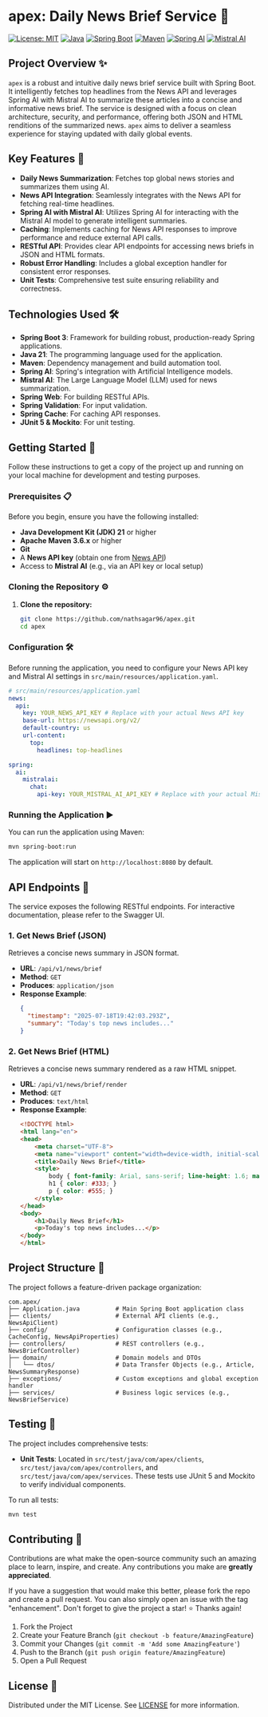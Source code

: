 # apex: Daily News Brief Service 🚀

[![License: MIT](https://img.shields.io/badge/License-MIT-yellow.svg)](https://opensource.org/licenses/MIT)
[![Java](https://img.shields.io/badge/Java-21-blue.svg?logo=openjdk&logoColor=white)](https://openjdk.java.net/projects/jdk/21/)
[![Spring Boot](https://img.shields.io/badge/Spring_Boot-3.x-green.svg?logo=spring&logoColor=white)](https://spring.io/projects/spring-boot)
[![Maven](https://img.shields.io/badge/Maven-3.x-red.svg?logo=apache-maven&logoColor=white)](https://maven.apache.org/)
[![Spring AI](https://img.shields.io/badge/Spring_AI-1.x-blue.svg?logo=spring&logoColor=white)](https://spring.io/projects/spring-ai)
[![Mistral AI](https://img.shields.io/badge/Mistral_AI-orange.svg?logo=spring&logoColor=white)](https://mistral.ai/)

## Project Overview ✨

`apex` is a robust and intuitive daily news brief service built with Spring Boot. It intelligently fetches top headlines
from the News API and leverages Spring AI with Mistral AI to summarize these articles into a concise and informative
news brief. The service is designed with a focus on clean architecture, security, and performance, offering both JSON
and HTML renditions of the summarized news. `apex` aims to deliver a seamless experience for staying updated with daily
global events.

## Key Features 🚀

* **Daily News Summarization**: Fetches top global news stories and summarizes them using AI.
* **News API Integration**: Seamlessly integrates with the News API for fetching real-time headlines.
* **Spring AI with Mistral AI**: Utilizes Spring AI for interacting with the Mistral AI model to generate intelligent
  summaries.
* **Caching**: Implements caching for News API responses to improve performance and reduce external API calls.
* **RESTful API**: Provides clear API endpoints for accessing news briefs in JSON and HTML formats.
* **Robust Error Handling**: Includes a global exception handler for consistent error responses.
* **Unit Tests**: Comprehensive test suite ensuring reliability and correctness.

## Technologies Used 🛠️

* **Spring Boot 3**: Framework for building robust, production-ready Spring applications.
* **Java 21**: The programming language used for the application.
* **Maven**: Dependency management and build automation tool.
* **Spring AI**: Spring's integration with Artificial Intelligence models.
* **Mistral AI**: The Large Language Model (LLM) used for news summarization.
* **Spring Web**: For building RESTful APIs.
* **Spring Validation**: For input validation.
* **Spring Cache**: For caching API responses.
* **JUnit 5 & Mockito**: For unit testing.

## Getting Started 🏁

Follow these instructions to get a copy of the project up and running on your local machine for development and testing
purposes.

### Prerequisites 📋

Before you begin, ensure you have the following installed:

* **Java Development Kit (JDK) 21** or higher
* **Apache Maven 3.6.x** or higher
* **Git**
* A **News API key** (obtain one from [News API](https://newsapi.org/))
* Access to **Mistral AI** (e.g., via an API key or local setup)

### Cloning the Repository ⚙️

1. **Clone the repository:**
   ```bash
   git clone https://github.com/nathsagar96/apex.git
   cd apex
   ```

### Configuration 🛠️

Before running the application, you need to configure your News API key and Mistral AI settings in
`src/main/resources/application.yaml`.

```yaml
# src/main/resources/application.yaml
news:
  api:
    key: YOUR_NEWS_API_KEY # Replace with your actual News API key
    base-url: https://newsapi.org/v2/
    default-country: us
    url-content:
      top:
        headlines: top-headlines

spring:
  ai:
    mistralai:
      chat:
        api-key: YOUR_MISTRAL_AI_API_KEY # Replace with your actual Mistral AI API key
```

### Running the Application ▶️

You can run the application using Maven:

```bash
mvn spring-boot:run
```

The application will start on `http://localhost:8080` by default.

## API Endpoints 📖

The service exposes the following RESTful endpoints. For interactive documentation, please refer to the Swagger UI.

### 1. Get News Brief (JSON)

Retrieves a concise news summary in JSON format.

* **URL**: `/api/v1/news/brief`
* **Method**: `GET`
* **Produces**: `application/json`
* **Response Example**:
  ```json
  {
    "timestamp": "2025-07-18T19:42:03.293Z",
    "summary": "Today's top news includes..."
  }
  ```

### 2. Get News Brief (HTML)

Retrieves a concise news summary rendered as a raw HTML snippet.

* **URL**: `/api/v1/news/brief/render`
* **Method**: `GET`
* **Produces**: `text/html`
* **Response Example**:
  ```html
  <!DOCTYPE html>
  <html lang="en">
  <head>
      <meta charset="UTF-8">
      <meta name="viewport" content="width=device-width, initial-scale=1.0">
      <title>Daily News Brief</title>
      <style>
          body { font-family: Arial, sans-serif; line-height: 1.6; margin: 20px; }
          h1 { color: #333; }
          p { color: #555; }
      </style>
  </head>
  <body>
      <h1>Daily News Brief</h1>
      <p>Today's top news includes...</p>
  </body>
  </html>
  ```

## Project Structure 📂

The project follows a feature-driven package organization:

```
com.apex/
├── Application.java          # Main Spring Boot application class
├── clients/                  # External API clients (e.g., NewsApiClient)
├── config/                   # Configuration classes (e.g., CacheConfig, NewsApiProperties)
├── controllers/              # REST controllers (e.g., NewsBriefController)
├── domain/                   # Domain models and DTOs
│   └── dtos/                 # Data Transfer Objects (e.g., Article, NewsSummaryResponse)
├── exceptions/               # Custom exceptions and global exception handler
├── services/                 # Business logic services (e.g., NewsBriefService)
```

## Testing 🧪

The project includes comprehensive tests:

* **Unit Tests**: Located in `src/test/java/com/apex/clients`, `src/test/java/com/apex/controllers`, and
  `src/test/java/com/apex/services`. These tests use JUnit 5 and Mockito to verify individual components.

To run all tests:

```bash
mvn test
```

## Contributing 🤝

Contributions are what make the open-source community such an amazing place to learn, inspire, and create. Any
contributions you make are **greatly appreciated**.

If you have a suggestion that would make this better, please fork the repo and create a pull request. You can also
simply open an issue with the tag "enhancement".
Don't forget to give the project a star! ⭐ Thanks again!

1. Fork the Project
2. Create your Feature Branch (`git checkout -b feature/AmazingFeature`)
3. Commit your Changes (`git commit -m 'Add some AmazingFeature'`)
4. Push to the Branch (`git push origin feature/AmazingFeature`)
5. Open a Pull Request

## License 📄

Distributed under the MIT License. See [LICENSE](LICENSE) for more information.